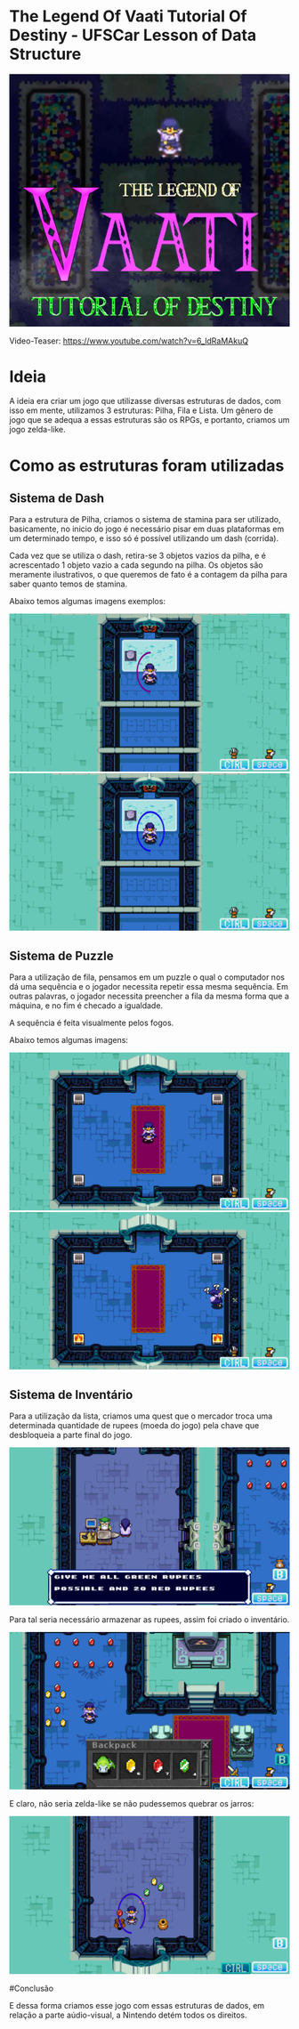 # The Legend Of Vaati Tutorial Of Destiny - UFSCar Lesson of Data Structure

![Stack](https://github.com/dahiwas/TheLegendOfVaatiTutorialOfDestiny/blob/main/stacks/Inicial.png)

Video-Teaser: https://www.youtube.com/watch?v=6_ldRaMAkuQ

# Ideia
A ideia era criar um jogo que utilizasse diversas estruturas de dados, com isso em mente, utilizamos 3 estruturas: Pilha, Fila e Lista.
Um gênero de jogo que se adequa a essas estruturas são os RPGs, e portanto, criamos um jogo zelda-like.

# Como as estruturas foram utilizadas
## Sistema de Dash

Para a estrutura de Pilha, criamos o sistema de stamina para ser utilizado, basicamente, no inicio do jogo é necessário pisar em duas plataformas em um determinado tempo, e isso só é possível utilizando um dash (corrida).

Cada vez que se utiliza o dash, retira-se 3 objetos vazios da pilha, e é acrescentado 1 objeto vazio a cada segundo na pilha. Os objetos são meramente ilustrativos, o que queremos de fato é a contagem da pilha para saber quanto temos de stamina.

Abaixo temos algumas imagens exemplos:

![Stack](https://github.com/dahiwas/TheLegendOfVaatiTutorialOfDestiny/blob/main/stacks/Stamina%20half.png)
![Stack](https://github.com/dahiwas/TheLegendOfVaatiTutorialOfDestiny/blob/main/stacks/Stamina%20enchendo.png)

## Sistema de Puzzle

Para a utilização de fila, pensamos em um puzzle o qual o computador nos dá uma sequência e o jogador necessita repetir essa mesma sequência. Em outras palavras, o jogador necessita preencher a fila da mesma forma que a máquina, e no fim é checado a igualdade.

A sequência é feita visualmente pelos fogos.

Abaixo temos algumas imagens:

![Stack](https://github.com/dahiwas/TheLegendOfVaatiTutorialOfDestiny/blob/main/stacks/Puzzle.png)
![Stack](https://github.com/dahiwas/TheLegendOfVaatiTutorialOfDestiny/blob/main/stacks/Puzzle1.png)

## Sistema de Inventário

Para a utilização da lista, criamos uma quest que o mercador troca uma determinada quantidade de rupees (moeda do jogo) pela chave que desbloqueia a parte final do jogo. 

![Stack](https://github.com/dahiwas/TheLegendOfVaatiTutorialOfDestiny/blob/main/stacks/Need%20Check.png)

Para tal seria necessário armazenar as rupees, assim foi criado o inventário. 

![Stack](https://github.com/dahiwas/TheLegendOfVaatiTutorialOfDestiny/blob/main/stacks/Backpack.png)

E claro, não seria zelda-like se não pudessemos quebrar os jarros:

![Stack](https://github.com/dahiwas/TheLegendOfVaatiTutorialOfDestiny/blob/main/stacks/Jars.png)

#Conclusão

E dessa forma criamos esse jogo com essas estruturas de dados, em relação a parte aúdio-visual, a Nintendo detém todos os direitos. 
